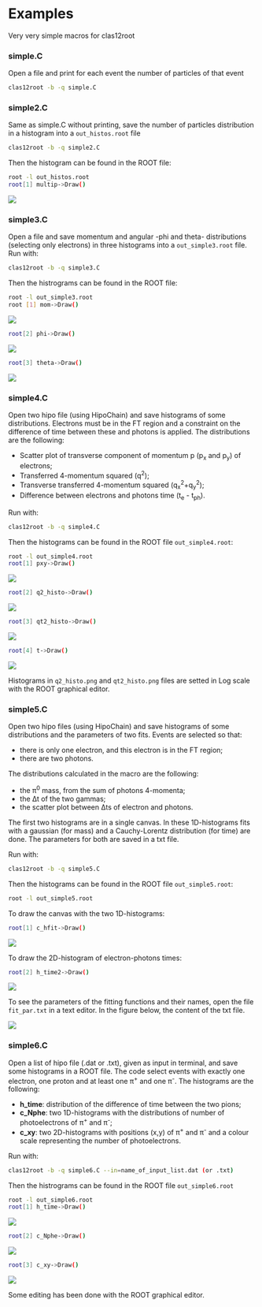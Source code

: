 # Examples

Very very simple macros for clas12root

### simple.C

Open a file and print for each event the number of particles of that event
```bash
clas12root -b -q simple.C
```
### simple2.C

Same as simple.C without printing, save the number of particles distribution in a histogram into a `out_histos.root` file
```bash
clas12root -b -q simple2.C
```
Then the histogram can be found in the ROOT file:
```bash
root -l out_histos.root
root[1] multip->Draw()
```

![](./multip.png)

### simple3.C

Open a file and save momentum and angular -phi and theta- distributions (selecting only electrons) in three histograms into a `out_simple3.root` file.
Run with:
```bash
clas12root -b -q simple3.C
```
Then the histrograms can be found in the ROOT file:
```bash
root -l out_simple3.root
root [1] mom->Draw()
```
![](./momentum.png)
```bash
root[2] phi->Draw()
```
![](./phi.png)
```bash
root[3] theta->Draw()
```
![](./theta.png)

### simple4.C

Open two hipo file (using HipoChain) and save histograms of some distributions.
Electrons must be in the FT region and a constraint on the difference of time between these and photons is applied.
The distributions are the following:
* Scatter plot of transverse component of momentum p (p<sub>x</sub> and p<sub>y</sub>) of electrons;
* Transferred 4-momentum squared (q<sup>2</sup>);
* Transverse transferred 4-momentum squared (q<sub>x</sub><sup>2</sup>+q<sub>y</sub><sup>2</sup>);
* Difference between electrons and photons time (t<sub>e</sub> - t<sub>ph</sub>).

Run with:
```bash
clas12root -b -q simple4.C
```
Then the histograms can be found in the ROOT file `out_simple4.root`:
```bash
root -l out_simple4.root
root[1] pxy->Draw()
```
![](./px_py.png)
```bash
root[2] q2_histo->Draw()
```
![](./q2_histo.png)
```bash
root[3] qt2_histo->Draw()
```
![](./qt2_histo.png)
```bash
root[4] t->Draw()
```
![](./delta_time.png)

Histograms in `q2_histo.png` and `qt2_histo.png` files are setted in Log scale with the ROOT graphical editor. 

### simple5.C

Open two hipo files (using HipoChain) and save histograms of some distributions and the parameters of two fits.
Events are selected so that:
* there is only one electron, and this electron is in the FT region;
* there are two photons.

The distributions calculated in the macro are the following:
* the &pi;<sup>0</sup> mass, from the sum of photons 4-momenta;
* the &Delta;t of the two gammas;
* the scatter plot between &Delta;ts of electron and photons.

The first two histograms are in a single canvas. In these 1D-histograms fits with a gaussian (for mass) and a Cauchy-Lorentz distribution (for time) are done.
The parameters for both are saved in a txt file. 

Run with:
```bash
clas12root -b -q simple5.C
```
Then the histograms can be found in the ROOT file `out_simple5.root`:
```bash
root -l out_simple5.root
```

To draw the canvas with the two 1D-histograms:
```bash
root[1] c_hfit->Draw()
```

![](./pi0mass_gammatime.png)

To draw the 2D-histogram of electron-photons times:
```bash
root[2] h_time2->Draw()
```

![](./time_egamma_2d.png)

To see the parameters of the fitting functions and their names, open the file `fit_par.txt` in a text editor. 
In the figure below, the content of the txt file.

![](./fit_par_file.png) 

### simple6.C

Open a list of hipo file (.dat or .txt), given as input in terminal, and save some histograms in a ROOT file.
The code select events with exactly one electron, one proton and at least one &pi;<sup>+</sup> and one &pi;<sup>-</sup>.
The histograms are the following:
* **h_time**: distribution of the difference of time between the two pions;
* **c_Nphe**: two 1D-histograms with the distributions of number of photoelectrons of &pi;<sup>+</sup> and &pi;<sup>-</sup>;
* **c_xy**: two 2D-histograms with positions (x,y) of &pi;<sup>+</sup> and &pi;<sup>-</sup> and a colour scale representing the number of photoelectrons.

Run with:
```bash
clas12root -b -q simple6.C --in=name_of_input_list.dat (or .txt)
```
Then the histrograms can be found in the ROOT file `out_simple6.root`
```bash
root -l out_simple6.root
root[1] h_time->Draw()
```
![](./s6_time.png)
```bash
root[2] c_Nphe->Draw()
```
![](./s6_nphe.png)
```bash
root[3] c_xy->Draw()
```
![](./s6_xy.png)

Some editing has been done with the ROOT graphical editor. 

